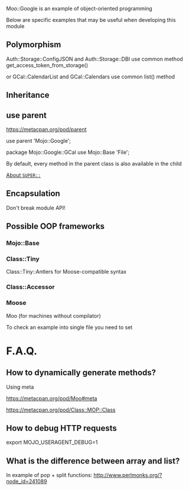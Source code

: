 Moo::Google is an example of object-oriented programming

Below are specific examples that may be useful when developing this module

## Polymorphism

Auth::Storage::ConfigJSON and Auth::Storage::DBI use common method get_access_token_from_storage()

or GCal::CalendarList and GCal::Calendars use common list() method

## Inheritance

## use parent

https://metacpan.org/pod/parent

use parent 'Mojo::Google';

package Mojo::Google::GCal
use Mojo::Base 'File';

By default, every method in the parent class is also available in the child

[About `SUPER::`](https://metacpan.org/pod/distribution/perl/pod/perlootut.pod#Overriding-methods-and-method-resolution)

## Encapsulation

Don't break module API!

## Possible OOP frameworks

### Mojo::Base

### Class::Tiny

Class::Tiny::Antlers for Moose-compatible syntax

### Class::Accessor

### Moose

Moo (for machines without compilator)

To check an example into single file you need to set

# F.A.Q.

## How to dynamically generate methods?

Using meta

https://metacpan.org/pod/Moo#meta

https://metacpan.org/pod/Class::MOP::Class


## How to debug HTTP requests

export MOJO_USERAGENT_DEBUG=1

## What is the difference between array and list?

In example of pop + split functions:  http://www.perlmonks.org/?node_id=241089